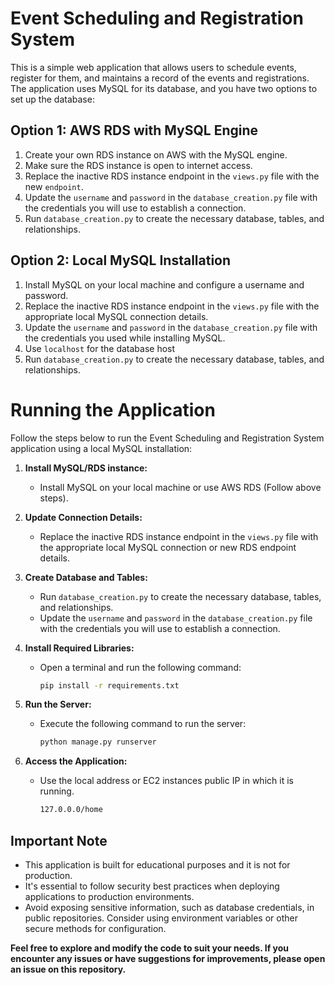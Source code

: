# Event Scheduling and Registration System

This is a simple web application that allows users to schedule events, register for them, and maintains a record of the events and registrations. The application uses MySQL for its database, and you have two options to set up the database:



## Option 1: AWS RDS with MySQL Engine

1. Create your own RDS instance on AWS with the MySQL engine.
2. Make sure the RDS instance is open to internet access.
3. Replace the inactive RDS instance endpoint in the `views.py` file with the new `endpoint`.
4. Update the `username` and `password` in the `database_creation.py` file with the credentials you will use to establish a connection.
5. Run `database_creation.py` to create the necessary database, tables, and relationships.


## Option 2: Local MySQL Installation

1. Install MySQL on your local machine and configure a username and password.
2. Replace the inactive RDS instance endpoint in the `views.py` file with the appropriate local MySQL connection details.
3. Update the `username` and `password` in the `database_creation.py` file with the credentials you used while installing MySQL.
4. Use `localhost` for the database host
5. Run `database_creation.py` to create the necessary database, tables, and relationships.



# Running the Application

Follow the steps below to run the Event Scheduling and Registration System application using a local MySQL installation:

1. **Install MySQL/RDS instance:**
   - Install MySQL on your local machine or use AWS RDS (Follow above steps).

2. **Update Connection Details:**
   - Replace the inactive RDS instance endpoint in the `views.py` file with the appropriate local MySQL connection or new RDS endpoint details.

3. **Create Database and Tables:**
   - Run `database_creation.py` to create the necessary database, tables, and relationships.
   - Update the `username` and `password` in the `database_creation.py` file with the credentials you will use to establish a connection.

4. **Install Required Libraries:**
   - Open a terminal and run the following command:
     ```bash
     pip install -r requirements.txt
     ```

5. **Run the Server:**
   - Execute the following command to run the server:
     ```bash
     python manage.py runserver
     ```

6. **Access the Application:**
   - Use the local address or EC2 instances public IP in which it is running.
     ```bash
     127.0.0.0/home
     ```

## **Important Note** ##
  - This application is built for educational purposes and it is not for production.
  - It's essential to follow security best practices when deploying applications to production environments. 
  - Avoid exposing sensitive information, such as database credentials, in public repositories. Consider using environment variables or other secure methods for configuration.

**Feel free to explore and modify the code to suit your needs. If you encounter any issues or have suggestions for improvements, please open an issue on this repository.**



